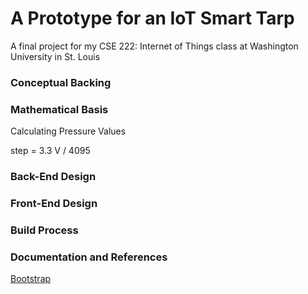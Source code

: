 # A Prototype for an IoT Smart Tarp
A final project for my CSE 222: Internet of Things class at Washington University in St. Louis

### Conceptual Backing


### Mathematical Basis

Calculating Pressure Values

step = 3.3 V / 4095

### Back-End Design

### Front-End Design

### Build Process

### Documentation and References

[Bootstrap](https://getbootstrap.com/docs/4.1/getting-started/introduction/)
